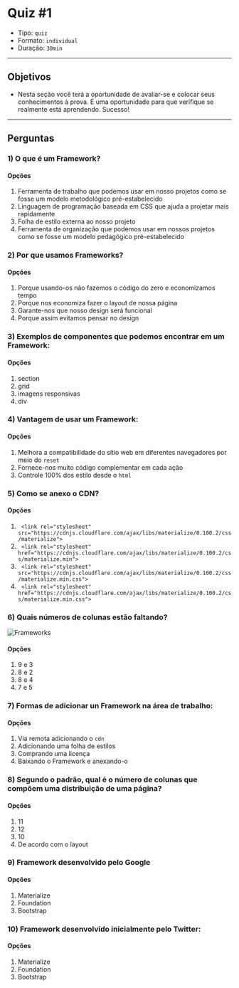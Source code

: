 # Quiz #1

- Tipo: `quiz`
- Formato: `individual`
- Duração: `30min`

***

## Objetivos

- Nesta seção você terá a oportunidade de avaliar-se e colocar seus conhecimentos à prova. É uma oportunidade para que verifique se realmente está aprendendo. Sucesso!

***

## Perguntas

### 1) O que é um Framework?

#### Opções

1. Ferramenta de trabalho que podemos usar em nosso projetos como se fosse um modelo metodológico pré-estabelecido
2. Linguagem de programação baseada em CSS que ajuda a projetar mais rapidamente
3. Folha de estilo externa ao nosso projeto
4. Ferramenta de organização que podemos usar em nossos projetos como se fosse um modelo pedagógico pré-estabelecido

<solution style="display:none;">1</solution>

### 2) Por que usamos Frameworks?

#### Opções

1. Porque usando-os não fazemos o código do zero e economizamos tempo
2. Porque nos economiza fazer o layout de nossa página
3. Garante-nos que nosso design será funcional
4. Porque assim evitamos pensar no design

<solution style="display:none;">1,3</solution>

### 3) Exemplos de componentes que podemos encontrar em um Framework:

#### Opções

1. section
2. grid
3. imagens responsivas
4. div

<solution style="display:none;">2,3</solution>

### 4) Vantagem de usar um Framework:

#### Opções

1. Melhora a compatibilidade do sítio web em diferentes navegadores por meio do `reset`
2. Fornece-nos muito código complementar em cada ação
3. Controle 100% dos estilo desde o `html`

<solution style="display:none;">1</solution>

### 5) Como se anexo o CDN?

#### Opções

1. ` <link rel="stylesheet" src="https://cdnjs.cloudflare.com/ajax/libs/materialize/0.100.2/css/materialize">`
2. ` <link rel="stylesheet" href="https://cdnjs.cloudflare.com/ajax/libs/materialize/0.100.2/css/materialize.min">`
3. ` <link rel="stylesheet" src="https://cdnjs.cloudflare.com/ajax/libs/materialize/0.100.2/css/materialize.min.css">`
4. ` <link rel="stylesheet" href="https://cdnjs.cloudflare.com/ajax/libs/materialize/0.100.2/css/materialize.min.css">`

<solution style="display:none;">4</solution>

### 6) Quais números de colunas estão faltando?

![Frameworks](https://raw.githubusercontent.com/Laboratoria/curricula-js/b6a70152fb5675d12ddc797fb9a209f63eab1283/04-social-network/01-css-frameworks/05-quiz/grid.jpg)

#### Opções

1. 9 e 3
2. 8 e 2
3. 8 e 4
4. 7 e 5

<solution style="display:none;">3</solution>

### 7) Formas de adicionar un Framework na área de trabalho:

#### Opções

1. Via remota adicionando o `cdn`
2. Adicionando uma folha de estilos
3. Comprando uma licença
4. Baixando o Framework e anexando-o

<solution style="display:none;">1,4</solution>

### 8) Segundo o padrão, qual é o número de colunas que compõem uma distribuição de uma página?

#### Opções

1. 11
2. 12
3. 10
4. De acordo com o layout

<solution style="display:none;">2</solution>

### 9) Framework desenvolvido pelo Google

#### Opções

1. Materialize
2. Foundation
3. Bootstrap

<solution style="display:none;">1</solution>

### 10) Framework desenvolvido inicialmente pelo Twitter:

#### Opções

1. Materialize
2. Foundation
3. Bootstrap

<solution style="display:none;">3</solution>